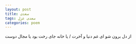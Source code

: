 ```yaml
---
layout: post
title: سعدی
tags: سعدی غزل
categories: poem
---
```


از دل برون شو ای غم دنیا و آخرت / یا خانه جای رخت بود یا مجال دوست
